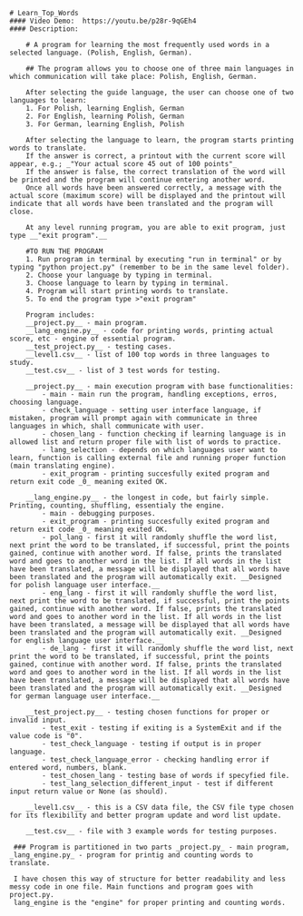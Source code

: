 
    # Learn_Top_Words
    #### Video Demo:  https://youtu.be/p28r-9qGEh4
    #### Description:

        # A program for learning the most frequently used words in a selected language. (Polish, English, German).

        ## The program allows you to choose one of three main languages ​​in which communication will take place: Polish, English, German.

        After selecting the guide language, the user can choose one of two languages ​​to learn:
        1. For Polish, learning English, German
        2. For English, learning Polish, German
        3. For German, learning English, Polish

        After selecting the language to learn, the program starts printing words to translate.
        If the answer is correct, a printout with the current score will appear, e.g.; _"Your actual score 45 out of 100 points"_
        If the answer is false, the correct translation of the word will be printed and the program will continue entering another word.
        Once all words have been answered correctly, a message with the actual score (maximum score) will be displayed and the printout will indicate that all words have been translated and the program will close.

        At any level running program, you are able to exit program, just type __"exit program".__

        #TO RUN THE PROGRAM
        1. Run program in terminal by executing "run in terminal" or by typing "python project.py" (remember to be in the same level folder).
        2. Choose your language by typing in terminal.
        3. Choose language to learn by typing in terminal.
        4. Program will start printing words to translate.
        5. To end the program type >"exit program"

        Program includes:
        __project.py__ - main program.
        __lang_engine.py__ - code for printing words, printing actual score, etc - engine of essential program.
        __test_project.py__ - testing cases.
        __level1.csv__ - list of 100 top words in three languages to study.
        __test.csv__ - list of 3 test words for testing.

        __project.py__ - main execution program with base functionalities:
            - main - main run the program, handling exceptions, erros, choosing language.
            - check_language - setting user interface language, if mistaken, program will prompt again with communicate in three languages in which, shall communicate with user.
            - chosen_lang - function checking if learning language is in allowed list and return proper file with list of words to practice.
            - lang_selection - depends on which languages user want to learn, function is calling external file and running proper function (main translating engine).
            - exit_program - printing succesfully exited program and return exit code _0_ meaning exited OK.

        __lang_engine.py__ - the longest in code, but fairly simple. Printing, counting, shuffling, essentialy the engine.
            - main - debugging purposes.
            - exit_program - printing succesfully exited program and return exit code _0_ meaning exited OK.
            - pol_lang - first it will randomly shuffle the word list, next print the word to be translated, if successful, print the points gained, continue with another word. If false, prints the translated word and goes to another word in the list. If all words in the list have been translated, a message will be displayed that all words have been translated and the program will automatically exit. __Designed for polish language user interface.__
            - eng_lang - first it will randomly shuffle the word list, next print the word to be translated, if successful, print the points gained, continue with another word. If false, prints the translated word and goes to another word in the list. If all words in the list have been translated, a message will be displayed that all words have been translated and the program will automatically exit. __Designed for english language user interface.__
            - de_lang - first it will randomly shuffle the word list, next print the word to be translated, if successful, print the points gained, continue with another word. If false, prints the translated word and goes to another word in the list. If all words in the list have been translated, a message will be displayed that all words have been translated and the program will automatically exit. __Designed for german language user interface.__

        __test_project.py__ - testing chosen functions for proper or invalid input.
            - test_exit - testing if exiting is a SystemExit and if the value code is "0".
            - test_check_language - testing if output is in proper language.
            - test_check_language_error - checking handling error if entered word, numbers, blank.
            - test_chosen_lang - testing base of words if specyfied file.
            - test_lang_selection_different_input - test if different input return value or None (as should).

        __level1.csv__ - this is a CSV data file, the CSV file type chosen for its flexibility and better program update and word list update.

        __test.csv__ - file with 3 example words for testing purposes.

     ### Program is partitioned in two parts _project.py_ - main program, _lang_engine.py_ - program for printig and counting words to translate.

     I have chosen this way of structure for better readability and less messy code in one file. Main functions and program goes with project.py.
     lang_engine is the "engine" for proper printing and counting words.

